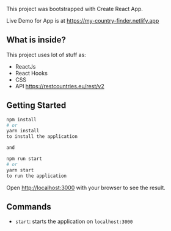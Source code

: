 

This project was bootstrapped with Create React App.

Live Demo for App is at https://my-country-finder.netlify.app

## What is inside?

This project uses lot of stuff as:

- ReactJs
- React Hooks
- CSS
- API https://restcountries.eu/rest/v2


## Getting Started

```bash
npm install
# or
yarn install
to install the application

and 

npm run start
# or
yarn start
to run the application

```

Open [http://localhost:3000](http://localhost:3000) with your browser to see the result.

## Commands

- `start`: starts the application on `localhost:3000`

